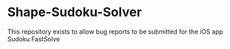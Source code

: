 # Shape-Sudoku-Solver
This repository exists to allow bug reports to be submitted for the iOS app Sudoku FastSolve
